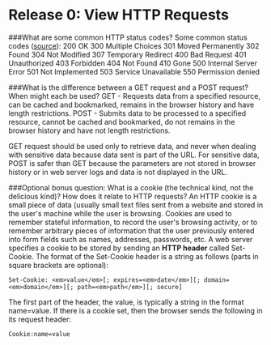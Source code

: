 Release 0: View HTTP Requests
=============================
###What are some common HTTP status codes?
Some common status codes ([source](https://www.smartlabsoftware.com/ref/http-status-codes.htm)):
200 OK
300 Multiple Choices
301 Moved Permanently
302 Found
304 Not Modified
307 Temporary Redirect
400 Bad Request
401 Unauthorized
403 Forbidden
404 Not Found
410 Gone
500 Internal Server Error
501 Not Implemented
503 Service Unavailable
550 Permission denied


###What is the difference between a GET request and a POST request? When might each be used?
GET - Requests data from a specified resource, can be cached and bookmarked, remains in the browser history and have length restrictions.
POST - Submits data to be processed to a specified resource, cannot be cached and bookmarked, do not remains in the browser history and have not length restrictions. 

GET request should be used only to retrieve data, and never when dealing with sensitive data because data sent is part of the URL. For sensitive data, POST is safer than GET because the parameters are not stored in browser history or in web server logs and data is not displayed in the URL.


###Optional bonus question: What is a cookie (the technical kind, not the delicious kind)? How does it relate to HTTP requests?
An HTTP cookie is a small piece of data (usually small text files sent from a website and stored in the user's machine while the user is browsing. 
Cookies are used to remember stateful information, to record the user's browsing activity, or to remember arbitrary pieces of information that the user previously entered into form fields such as names, addresses, passwords, etc.
A web server specifies a cookie to be stored by sending an **HTTP header** called Set-Cookie. The format of the Set-Cookie header is a string as follows (parts in square brackets are optional):

    Set-Cookie: <em>value</em>[; expires=<em>date</em>][; domain=<em>domain</em>][; path=<em>path</em>][; secure]
 
The first part of the header, the value, is typically a string in the format name=value.
If there is a cookie set, then the browser sends the following in its request header:
 
    Cookie:name=value
  